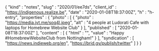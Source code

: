 {
  "kind" : "notes",
  "slug" : "2020/01/ee7ds",
  "client_id" : "https://indigenous.realize.be",
  "date" : "2020-01-08T18:37:00Z",
  "h" : "h-entry",
  "properties" : {
    "photo" : [ {
      "photo" : "https://media.jvt.me/soq4l.jpeg",
      "alt" : "4 people at Ludorati Cafe with laptops for Homebrew Website Club"
    } ],
    "published" : [ "2020-01-08T18:37:00Z" ],
    "content" : [ {
      "html" : "",
      "value" : "Happy #HomebrewWebsiteClub from Nottingham!"
    } ],
    "syndication" : [ "https://news.indieweb.org/en", "https://brid.gy/publish/twitter" ]
  }
}
